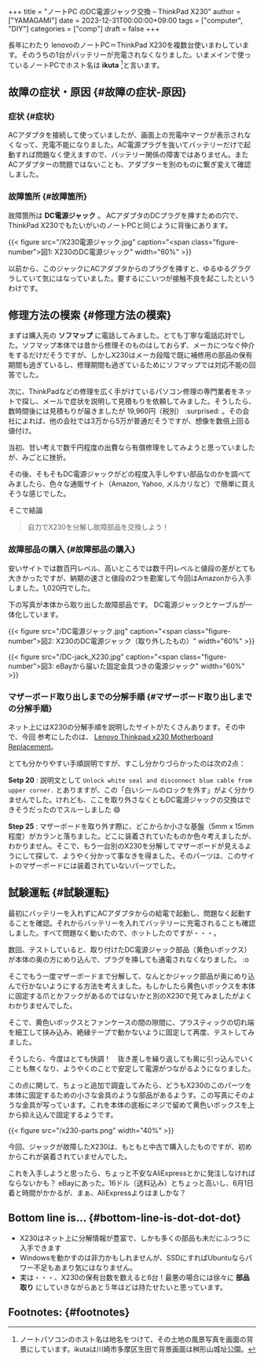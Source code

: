 +++
title = "ノートPC のDC電源ジャック交換 – ThinkPad X230"
author = ["YAMAGAMI"]
date = 2023-12-31T00:00:00+09:00
tags = ["computer", "DIY"]
categories = ["comp"]
draft = false
+++

長年にわたり
lenovoのノートPC＝ThinkPad X230を複数台使いまわしています。そのうちの1台がバッテリーが充電されなくなりました。いまメインで使っているノートPCでホスト名は ****ikuta****&nbsp;[^fn:1]と言います。


## 故障の症状・原因 {#故障の症状-原因}


### 症状 {#症状}

ACアダプタを接続して使っていましたが、画面上の充電中マークが表示されなくなって、充電不能になりました。AC電源プラグを抜いてバッテリーだけで起動すれば問題なく使えますので、バッテリー関係の障害ではありません。またACアダプターの問題ではないことも、アダプターを別のものに繋ぎ変えて確認しました。


### 故障箇所 {#故障箇所}

故障箇所は ****DC電源ジャック**** 。
ACアダプタのDCプラグを挿すための穴で、ThinkPad X230でもたいがいのノートPCと同じように背後にあります。

{{< figure src="/X230電源ジャック.jpg" caption="<span class=\"figure-number\">&#22259;1:  </span>X230のDC電源ジャック" width="60%" >}}

以前から、このジャックにACアダプタからのプラグを挿すと、ゆるゆるグラグラしていて気にはなっていました。要するにこいつが接触不良を起こしたというわけです。


## 修理方法の模索 {#修理方法の模索}

まずは購入先の ****ソフマップ**** に電話してみました。とても丁寧な電話応対でした。ソフマップ本体では昔から修理そのものはしておらず、メーカにつなぐ仲介をするだけだそうですが、しかしX230はメーカ段階で既に補修用の部品の保有期間も過ぎているし、修理期間も過ぎているためにソフマップでは対応不能の回答でした。

次に、ThinkPadなどの修理を広く手がけているパソコン修理の専門業者をネットで探し、メールで症状を説明して見積もりを依頼してみました。そうしたら、数時間後には見積もりが届きましたが 19,960円（税別） :surprised: 。その会社によれば、他の会社では3万から5万が普通だそうですが、想像を数倍上回る値付け。

当初、甘い考えで数千円程度の出費なら有償修理をしてみようと思っていましたが、みごとに挫折。

その後、そもそもDC電源ジャックがどの程度入手しやすい部品なのかを調べてみましたら、色々な通販サイト（Amazon, Yahoo, メルカリなど）で簡単に買えそうな感じでした。

そこで結論

> 自力でX230を分解し故障部品を交換しよう！


### 故障部品の購入 {#故障部品の購入}

安いサイトでは数百円レベル、高いところでは数千円レベルと値段の差がとても大きかったですが、納期の速さと値段の2つを勘案して今回はAmazonから入手しました。1,020円でした。

下の写真が本体から取り出した故障部品です。
DC電源ジャックとケーブルが一体化しています。

<a id="figure--fig1"></a>

{{< figure src="/DC電源ジャック.jpg" caption="<span class=\"figure-number\">&#22259;2:  </span>X230のDC電源ジャック（取り外したもの）" width="60%" >}}

<a id="figure--fig3"></a>

{{< figure src="/DC-jack_X230.jpg" caption="<span class=\"figure-number\">&#22259;3:  </span>eBayから届いた固定金具つきの電源ジャック" width="60%" >}}


### マザーボード取り出しまでの分解手順 {#マザーボード取り出しまでの分解手順}

ネット上にはX230の分解手順を説明したサイトがたくさんあります。その中で、今回 参考にしたのは、
[Lenovo Thinkpad x230 Motherboard Replacement](<https://www.ifixit.com/Guide/Lenovo+Thinkpad+x230+Motherboard+Replacement/72850>)。

とても分かりやすい手順説明ですが、すこし分かりづらかったのは次の2点：

****Setp 20****
: 説明文として `Unlock white seal and disconnect blue cable from upper corner.` とありますが、この「白いシールのロックを外す」がよく分かりませんでした。けれども、ここを取り外さなくともDC電源ジャックの交換はできそうだったのでスルーしました :smile:

****Step 25****
: マザーボードを取り外す際に、どこからか小さな基盤（5mm x 15mm程度）がカランと落ちました。どこに装着されていたものか色々考えましたが、わかりません。そこで、もう一台別のX230を分解してマザーボードが見えるようにして探して、ようやく分かって事なきを得ました。そのパーツは、このサイトのマザーボードには装着されていないパーツでした。


## 試験運転 {#試験運転}

最初にバッテリーを入れずにACアダプタからの給電で起動し、問題なく起動することを確認。それからバッテリーを入れてバッテリーに充電されることも確認しました。すべて問題なく動いたので、ホットしたのですが・・・。

数回、テストしていると、取り付けたDC電源ジャック部品（黄色いボックス）が本体の奥の方にめり込んで、プラグを挿しても通電されなくなりました。 :o

そこでもう一度マザーボードまで分解して、なんとかジャック部品が奥にめり込んで行かないようにする方法を考えました。もしかしたら黄色いボックスを本体に固定する爪とかフックがあるのではないかと別のX230で見てみましたがよくわかりませんでした。

そこで、黄色いボックスとファンケースの間の隙間に、プラスティックの切れ端を細工して挟み込み、絶縁テープで動かないように固定して再度、テストしてみました。

そうしたら、今度はとても快調！　抜き差しを繰り返しても奥に引っ込んでいくことも無くなり、ようやくのことで安定して電源がつながるようになりました。

この点に関して、ちょっと追加で調査してみたら、どうもX230のこのパーツを本体に固定するための小さな金具のような部品があるようす。この写真にそのような金具が写っています。これを本体の底板にネジで留めて黄色いボックスを上から抑え込んで固定するようです。

{{< figure src="/x230-parts.png" width="40%" >}}

今回、ジャックが故障したX230は、もともと中古で購入したものですが、初めからこれが装着されていませんでした。

これを入手しようと思ったら、ちょっと不安なAliExpressとかに発注しなければならないかも？
eBayにあった。16ドル（送料込み）とちょっと高いし、6月1日着と時間がかかるが、まぁ、AliExpressよりはましかな？


## Bottom line is... {#bottom-line-is-dot-dot-dot}

-   X230はネット上に分解情報が豊富で、しかも多くの部品も未だにふつうに入手できます
-   Windowsを動かすのは非力かもしれませんが、SSDにすればUbuntuならパワー不足もあまり気にはなりません。
-   実は・・・、X230の保有台数を数えると6台！最悪の場合には徐々に ****部品取り**** にしていきながらあと５年ほどは持たせたいと思っています。


## Footnotes: {#footnotes}

[^fn:1]: ノートパソコンのホスト名は地名をつけて、その土地の風景写真を画面の背景にしています。ikutaは川崎市多摩区生田で背景画面は桝形山城址公園。
